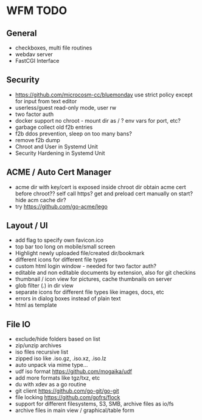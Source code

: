 # WFM TODO

## General
* checkboxes, multi file routines
* webdav server
* FastCGI Interface

## Security
* https://github.com/microcosm-cc/bluemonday
  use strict policy except for input from text editor
* userless/guest read-only mode, user rw
* two factor auth
* docker support
  no chroot - mount dir as / ?
  env vars for port, etc?
* garbage collect old f2b entries
* f2b ddos prevention, sleep on too many bans?
* remove f2b dump
* Chroot and User in Systemd Unit
* Security Hardening in Systemd Unit

## ACME / Auto Cert Manager
* acme dir with key/cert is exposed inside chroot dir
  obtain acme cert before chroot?? self call https?
  get and preload cert manually on start?
  hide acm cache dir?
* try https://github.com/go-acme/lego


## Layout / UI
* add flag to specify own favicon.ico
* top bar too long on mobile/small screen
* Highlight newly uploaded file/created dir/bookmark
* different icons for different file types
* custom html login window - needed for two factor auth?
* editable and non editable documents by extension, also for git checkins
* thumbnail / icon view for pictures, cache thumbnails on server
* glob filter (*.*) in dir view
* separate icons for different file types like images, docs, etc
* errors in dialog boxes instead of plain text
* html as template

## File IO
* exclude/hide folders based on list
* zip/unzip archives
* iso files recursive list
* zipped iso like .iso.gz, .iso.xz, .iso.lz
* auto unpack via mime type...
* udf iso format https://github.com/mogaika/udf
* add more formats like tgz/txz, etc
* du with xdev as a go routine
* git client https://github.com/go-git/go-git
* file locking https://github.com/gofrs/flock
* support for different filesystems, S3, SMB, archive files as io/fs
* archive files in main view / graphical/table form
